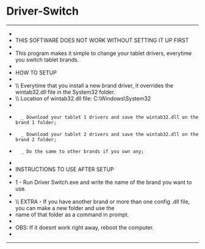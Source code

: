 # Driver-Switch
*  *  *  *  *  *  *  *  *  *  *  *  *  *  *  *  *  *  *  *  *  *  *  *  *  *  *  *  *  *  *  *  *  *  *  *  *  *  *  *  *  *  
*										
*	THIS SOFTWARE DOES NOT WORK WITHOUT SETTING IT UP FIRST				                                
*												                       
*	This program makes it simple to change your tablet drivers, everytime you switch tablet brands.
*												                   
*	HOW TO SETUP
*												  
*	\\\ Everytime that you install a new brand driver, it overrides the wintab32.dll file in the System32 folder.
*	\\\ Location of wintab32.dll file: C:\Windows\System32
*												                        
*		_ Download your tablet 1 drivers and save the wintab32.dll on the brand 1 folder;
*		_ Download your tablet 2 drivers and save the wintab32.dll on the brand 2 folder;
*		_ Do the same to other brands if you own any;
*															
*	INSTRUCTIONS TO USE AFTER SETUP
*															
*	1 - Run Driver Switch.exe and write the name of the brand you want to use.
*															
*	\\\ EXTRA - If you have another brand or more than one config .dll file, you can make a new folder and use the
*	name of that folder as a command in prompt.
*												                        
*	OBS: If it doesnt work right away, reboot the computer.
*												                        
*  *  *  *  *  *  *  *  *  *  *  *  *  *  *  *  *  *  *  *  *  *  *  *  *  *  *  *  *  *  *  *  *  *  *  *  *  *  *  *  *  * 

